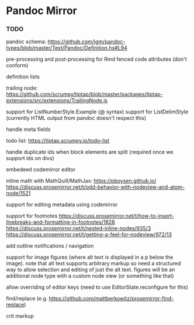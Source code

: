 # Pandoc Mirror

### TODO

pandoc schema: <https://github.com/jgm/pandoc-types/blob/master/Text/Pandoc/Definition.hs#L94>

pre-processing and post-processing for Rmd fenced code attributes (don't conform)

definition lists

trailing node: https://github.com/scrumpy/tiptap/blob/master/packages/tiptap-extensions/src/extensions/TrailingNode.js



support for ListNumberStyle.Example (@ syntax)
support for ListDelimStyle (currently HTML output from pandoc doesn't respect this)

handle meta fields

todo list: https://tiptap.scrumpy.io/todo-list

handle duplicate ids when block elements are split (required once we support ids on divs)

embedeed codemirror editor

inline math with MathQuill/MathJax: 
   https://pboysen.github.io/
   https://discuss.prosemirror.net/t/odd-behavior-with-nodeview-and-atom-node/1521

support for editing metadata using codemirror

support for footnotes
https://discuss.prosemirror.net/t/how-to-insert-linebreaks-and-formatting-in-footnotes/1828
https://discuss.prosemirror.net/t/nested-inline-nodes/935/3
https://discuss.prosemirror.net/t/getting-a-feel-for-nodeview/972/13

add outline notifications / navigation

support for image figures (where alt text is displayed in a p below the image). note that alt text supports arbitrary markup so need a structured way to allow selection and editing of just the alt text. figures will
be an additional node type with a custom node view (or something like that)

allow overriding of editor keys (need to use EditorState.reconfigure for this)

find/replace (e.g. https://github.com/mattberkowitz/prosemirror-find-replace)

crit markup

